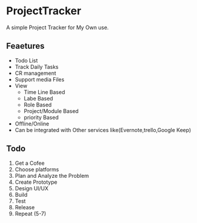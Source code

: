 # ProjectTracker
A simple Project Tracker for My Own use.

## Feaetures
 - Todo List
 - Track Daily Tasks
 - CR management
 - Support media Files
 - View 
    - Time Line Based
    - Labe Based
    - Role Based
    - Project/Module Based
    - priority Based 
 - Offline/Online
 - Can be integrated with Other services like(Evernote,trello,Google Keep)
 
 ## Todo
 1. Get a Cofee
 2. Choose platforms
 3. Plan and Analyze the Problem
 3. Create Prototype
 4. Design UI/UX
 5. Build 
 6. Test
 7. Release
 8. Repeat (5-7)
 
 

